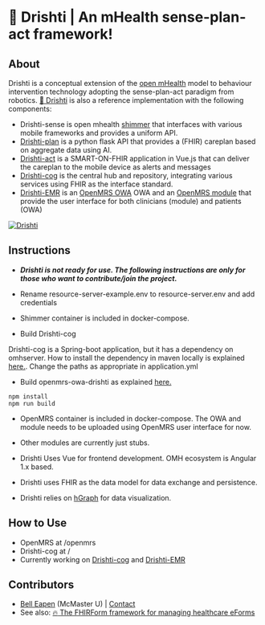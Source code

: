 # :eyes: Drishti | An mHealth sense-plan-act framework!

## About
Drishti is a conceptual extension of the [open mHealth](http://www.openmhealth.org/) model to behaviour intervention technology adopting the sense-plan-act paradigm from robotics. [:eyes: Drishti](https://github.com/E-Health/drishti) is also a reference implementation with the following components: 

* Drishti-sense  is open mhealth [shimmer](https://github.com/openmhealth/shimmer) that interfaces with various mobile frameworks and provides a uniform API.
* [Drishti-plan](https://github.com/dermatologist/drishti-plan) is a python flask API that provides a (FHIR) careplan based on aggregate data using AI.
* [Drishti-act](https://github.com/dermatologist/drishti-act) is a SMART-ON-FHIR application in Vue.js that can deliver the careplan to the mobile device as alerts and messages
* [Drishti-cog](https://github.com/dermatologist/drishti-cog) is the central hub and repository, integrating various services using FHIR as the interface standard.
* [Drishti-EMR](https://github.com/dermatologist/openmrs-owa-drishti) is an [OpenMRS OWA](https://wiki.openmrs.org/display/docs/Open+Web+Apps+Module) OWA and an [OpenMRS module](https://wiki.openmrs.org/display/docs/Creating+Modules) that provide the user interface for both clinicians (module) and patients (OWA)

[![Drishti](https://raw.github.com/E-Health/drishti/develop/notes/drishti.png)](http://canehealth.com)

## Instructions

* ***Drishti is not ready for use. The following instructions are only for those who want to contribute/join the project.***

* Rename resource-server-example.env to resource-server.env and add credentials
* Shimmer container is included in docker-compose.
* Build Drishti-cog

Drishti-cog is a Spring-boot application, but it has a dependency on omhserver. How to install the dependency in maven locally is explained [here.](https://github.com/E-Health/OMH-on-FHIR). Change the paths as appropriate in application.yml

 * Build openmrs-owa-drishti as explained [here.](https://github.com/dermatologist/openmrs-owa-vue-boilerplate)
 ```
 npm install
 npm run build
 ```
* OpenMRS container is included in docker-compose. The OWA and module needs to be uploaded using OpenMRS user interface for now.
* Other modules are currently just stubs.

* Drishti Uses Vue for frontend development. OMH ecosystem is Angular 1.x based.
* Drishti uses FHIR as the data model for data exchange and persistence. 
* Drishti relies on [hGraph](http://hgraph.org/) for data visualization.

## How to Use
* OpenMRS at /openmrs
* Drishti-cog at /
* Currently working on [Drishti-cog](https://github.com/dermatologist/drishti-cog) and [Drishti-EMR](https://github.com/dermatologist/openmrs-owa-drishti)

## Contributors
* [Bell Eapen](https://nuchange.ca) (McMaster U) |  [Contact](https://nuchange.ca/contact)
* See also:  [:fire: The FHIRForm framework for managing healthcare eForms](https://github.com/E-Health/fhirform)
